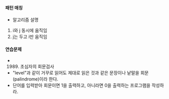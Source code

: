 #### 패턴 매칭
- 알고리즘 설명
1. i와 j 동시에 움직임
2. j는 두고 i만 움직임

#### 연습문제
- 1989. 초심자의 회문검사
- "level"과 같이 거꾸로 읽어도 제대로 읽은 것과 같은 문장이나 낱말을 회문(palindrome)이라 한다.
- 단어를 입력받아 회문이면 1을 출력하고, 아니라면 0을 출력하는 프로그램을 작성하라.
```python

```